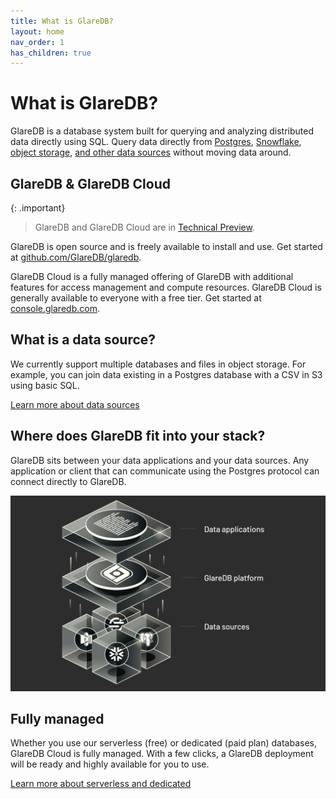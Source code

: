 ```yaml
---
title: What is GlareDB?
layout: home
nav_order: 1
has_children: true
---
```


# What is GlareDB?

GlareDB is a database system built for querying and analyzing distributed data
directly using SQL. Query data directly from [Postgres], [Snowflake],
[object storage], [and other data sources] without moving data around.

## GlareDB & GlareDB Cloud

{: .important}

> GlareDB and GlareDB Cloud are in [Technical Preview].

GlareDB is open source and is freely available to install and use. Get started
at [github.com/GlareDB/glaredb].

GlareDB Cloud is a fully managed offering of GlareDB with additional features
for access management and compute resources. GlareDB Cloud is generally
available to everyone with a free tier. Get started at [console.glaredb.com].

## What is a data source?

We currently support multiple databases and files in object storage. For
example, you can join data existing in a Postgres database with a CSV in S3
using basic SQL.

[Learn more about data sources]

## Where does GlareDB fit into your stack?

GlareDB sits between your data applications and your data sources. Any
application or client that can communicate using the Postgres protocol can
connect directly to GlareDB.

![Where GlareDB fits](/assets/images/where-glaredb-fits.png)

## Fully managed

Whether you use our serverless (free) or dedicated (paid plan) databases,
GlareDB Cloud is fully managed. With a few clicks, a GlareDB deployment will be ready
and highly available for you to use.

[Learn more about serverless and dedicated]

[Postgres]: /cloud/data-sources/supported/postgres/
[Snowflake]: /cloud/data-sources/supported/snowflake/
[object storage]: /cloud/data-sources/supported/gcs/
[and other data sources]: /cloud/data-sources/supported/index/
[github.com/GlareDB/glaredb]: https://github.com/GlareDB/glaredb
[Technical Preview]: ./docs/about/technical-preview.html
[console.glaredb.com]: https://console.glaredb.com
[Learn more about data sources]: /cloud/data-sources/
[Learn more about serverless and dedicated]: /cloud/deployments.html#dedicated-vs-serverless

